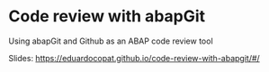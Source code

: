 # Code review with abapGit
Using abapGit and Github as an ABAP code review tool

Slides: https://eduardocopat.github.io/code-review-with-abapgit/#/
